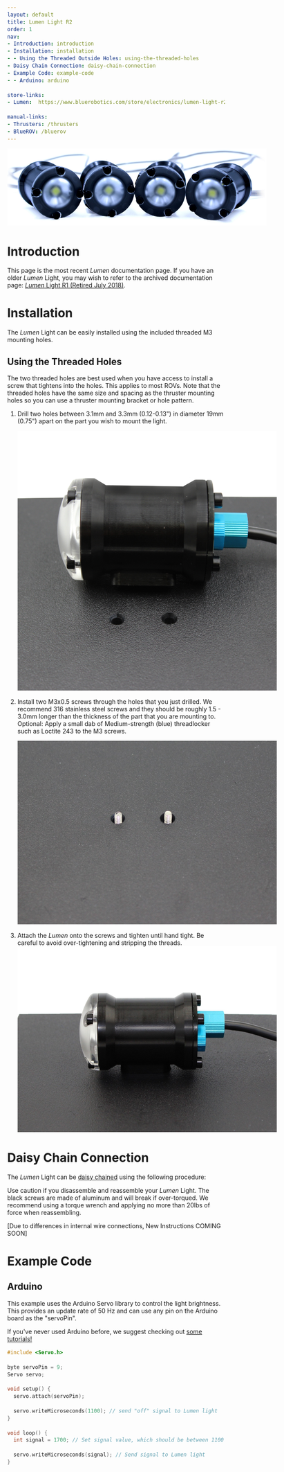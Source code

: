 ```yaml
---
layout: default
title: Lumen Light R2
order: 1
nav:
- Introduction: introduction
- Installation: installation
- - Using the Threaded Outside Holes: using-the-threaded-holes
- Daisy Chain Connection: daisy-chain-connection
- Example Code: example-code
- - Arduino: arduino

store-links:
- Lumen:  https://www.bluerobotics.com/store/electronics/lumen-light-r2/

manual-links:
- Thrusters: /thrusters
- BlueROV: /bluerov
---
```


<img src="/lumen-r2/cad/Lumen-R2-Banner.JPG" class="img-responsive img-center" style="max-width:600px"  />

# Introduction

<i class="fa fa-lightbulb-o fa-fw fa-2x blue"></i>
This page is the most recent _Lumen_ documentation page. If you have an older _Lumen_ Light, you may wish to refer to the archived documentation page: [_Lumen_ Light R1 (Retired July 2018)](http://docs.bluerobotics.com/lumen/).

# Installation

The _Lumen_ Light can be easily installed using the included threaded M3 mounting holes.

## Using the Threaded Holes

The two threaded holes are best used when you have access to install a screw that tightens into the holes. This applies to most ROVs. Note that the threaded holes have the same size and spacing as the thruster mounting holes so you can use a thruster mounting bracket or hole pattern.

1. Drill two holes between 3.1mm and 3.3mm (0.12-0.13") in diameter 19mm (0.75") apart on the part you wish to mount the light.

	<img src="/lumen-r2/cad/Lumen-R2-tutorial-holes.JPG" class="img-responsive img-center" style="max-width:600px" />

2. Install two M3x0.5 screws through the holes that you just drilled. We recommend 316 stainless steel screws and they should be roughly 1.5 - 3.0mm longer than the thickness of the part that you are mounting to. Optional: Apply a small dab of Medium-strength (blue) threadlocker such as Loctite 243 to the M3 screws. 

	<img src="/lumen-r2/cad/Lumen-R2-tutorial-screws.jpg" class="img-responsive img-center" style="max-width:600px" />

3.  Attach the _Lumen_ onto the screws and tighten until hand tight. Be careful to avoid over-tightening and stripping the threads.
	<img src="/lumen-r2/cad/Lumen-R2-tutorial-mounted.jpg" class="img-responsive img-center" style="max-width:600px" />


# Daisy Chain Connection

The _Lumen_ Light can be [daisy chained](https://en.wikipedia.org/wiki/Daisy_chain_%28electrical_engineering%29) using the following procedure:

<i class="fa fa-exclamation-triangle fa-fw fa-2x text-warning"></i>
Use caution if you disassemble and reassemble your _Lumen_ Light. The black screws are made of aluminum and will break if over-torqued. We recommend using a torque wrench and applying no more than 20lbs of force when reassembling.

[Due to differences in internal wire connections, New Instructions COMING SOON]	

# Example Code

## Arduino

This example uses the Arduino Servo library to control the light brightness. This provides an update rate of 50 Hz and can use any pin on the Arduino board as the "servoPin".

If you've never used Arduino before, we suggest checking out [some tutorials!](https://www.arduino.cc/en/Tutorial/HomePage)

~~~~~~~~~~ cpp
#include <Servo.h>

byte servoPin = 9;
Servo servo;

void setup() {
  servo.attach(servoPin);

  servo.writeMicroseconds(1100); // send "off" signal to Lumen light
}

void loop() {
  int signal = 1700; // Set signal value, which should be between 1100 and 1900

  servo.writeMicroseconds(signal); // Send signal to Lumen light
}
~~~~~~~~~~~~~~~~
